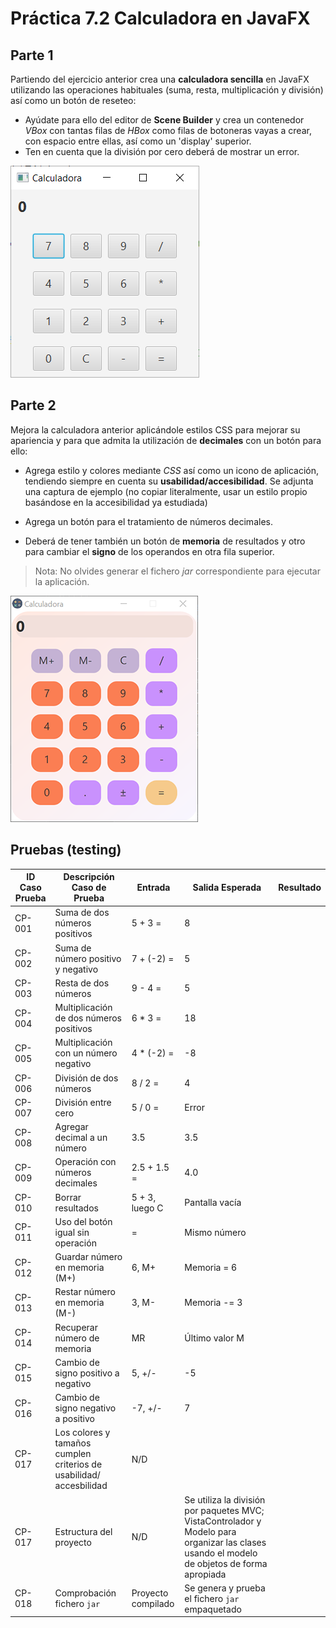 # Práctica 7.2 Calculadora en JavaFX

## Parte 1
Partiendo del ejercicio anterior crea una **calculadora sencilla** en JavaFX utilizando las operaciones habituales (suma, resta, multiplicación y división) así como un botón de reseteo:

- Ayúdate para ello del editor de **Scene Builder** y crea un contenedor *VBox* con tantas filas de *HBox* como filas de botoneras vayas a crear, con espacio entre ellas, así como un 'display' superior.
- Ten en cuenta que la división por cero deberá de mostrar un error.

![](media/2fa660d73bf53b39aeb4ea7aabc963ee.png)

## Parte 2

Mejora la calculadora anterior aplicándole estilos CSS para mejorar su apariencia y para que admita la utilización de **decimales** con un botón para ello:

- Agrega estilo y colores mediante *CSS* así como un icono de aplicación, tendiendo siempre en cuenta su **usabilidad/accesibilidad**. 
Se adjunta una captura de ejemplo (no copiar literalmente, usar un estilo propio basándose en la accesibilidad ya estudiada)

- Agrega un botón para el tratamiento de números decimales.

- Deberá de tener también un botón de **memoria** de resultados y otro para cambiar el **signo** de los operandos en otra fila superior.

> Nota: No olvides generar el fichero *jar* correspondiente para ejecutar la aplicación.


![](media/2023-02-13_14_21_01.png)

## Pruebas (testing)


| ID Caso Prueba | Descripción Caso de Prueba                         | Entrada            | Salida Esperada | Resultado |
|---------------|-------------------------------------------------|--------------------|----------------|-----------|
| CP-001       | Suma de dos números positivos                    | 5 + 3 =            | 8              |           |
| CP-002       | Suma de número positivo y negativo               | 7 + (-2) =         | 5              |           |
| CP-003       | Resta de dos números                             | 9 - 4 =            | 5              |           |
| CP-004       | Multiplicación de dos números positivos          | 6 * 3 =            | 18             |           |
| CP-005       | Multiplicación con un número negativo            | 4 * (-2) =         | -8             |           |
| CP-006       | División de dos números                          | 8 / 2 =            | 4              |           |
| CP-007       | División entre cero                              | 5 / 0 =            | Error          |           |
| CP-008       | Agregar decimal a un número                      | 3.5                | 3.5            |           |
| CP-009       | Operación con números decimales                  | 2.5 + 1.5 =        | 4.0            |           |
| CP-010       | Borrar resultados                                | 5 + 3, luego C     | Pantalla vacía |           |
| CP-011       | Uso del botón igual sin operación                | =                  | Mismo número   |           |
| CP-012       | Guardar número en memoria (M+)                   | 6, M+              | Memoria = 6    |           |
| CP-013       | Restar número en memoria (M-)                    | 3, M-              | Memoria -= 3   |           |
| CP-014       | Recuperar número de memoria                      | MR                 | Último valor M |           |
| CP-015       | Cambio de signo positivo a negativo              | 5, +/-             | -5             |           |
| CP-016       | Cambio de signo negativo a positivo              | -7, +/-            | 7              |           |
| CP-017       | Los colores y tamaños cumplen criterios de usabilidad/ accesbilidad    | N/D           |    |      |
| CP-017       | Estructura del proyecto                          | N/D                | Se utiliza la división por paquetes MVC; VistaControlador y Modelo para organizar las clases usando el modelo de objetos de forma apropiada |     |
| CP-018       | Comprobación fichero `jar`                       | Proyecto compilado | Se genera y prueba el fichero `jar` empaquetado |  |
